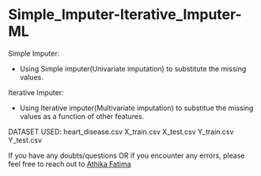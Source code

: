 # Simple_Imputer-Iterative_Imputer-ML

Simple Imputer:
- Using Simple imputer(Univariate imputation) to substitute the missing values.

Iterative Imputer:
- Using Iterative imputer(Multivariate imputation) to substitue the missing values as a function of other features.

DATASET USED: heart_disease.csv
X_train.csv
X_test.csv
Y_train.csv
Y_test.csv

If you have any doubts/questions OR if you encounter any errors, please feel free to reach out to <a href="https://www.linkedin.com/in/athika-fatima-1a59121aa/">Athika Fatima</a>

